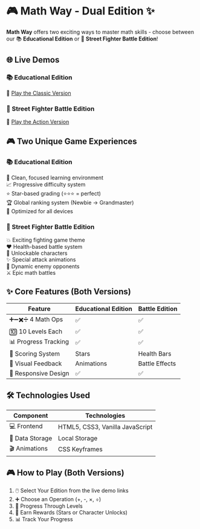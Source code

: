# 🎮 Math Way - Dual Edition ✨

**Math Way** offers two exciting ways to master math skills - choose between our 📚 **Educational Edition** or 🥊 **Street Fighter Battle Edition**!

## 🌐 Live Demos

### 📚 Educational Edition
🔗 [Play the Classic Version](https://king-upe.github.io/MathWay/v1.html)  

### 🥊 Street Fighter Battle Edition  
🔗 [Play the Action Version](https://king-upe.github.io/MathWay/v2.html)  

## 🎮 Two Unique Game Experiences

### 📚 Educational Edition
🌟 Clean, focused learning environment  
📈 Progressive difficulty system  
⭐ Star-based grading (⭐⭐⭐ = perfect)  
🏆 Global ranking system (Newbie → Grandmaster)  
📱 Optimized for all devices  

### 🥊 Street Fighter Battle Edition
💥 Exciting fighting game theme  
❤️ Health-based battle system  
🦸 Unlockable characters  
✨ Special attack animations  
👾 Dynamic enemy opponents  
⚔️ Epic math battles  

## ✨ Core Features (Both Versions)

| Feature              | Educational Edition | Battle Edition |
|----------------------|---------------------|----------------|
| ➕➖✖️➗ 4 Math Ops  | ✅                  | ✅             |
| 🔟 10 Levels Each    | ✅                  | ✅             |
| 📊 Progress Tracking | ✅                  | ✅             |
| 🎯 Scoring System    | Stars               | Health Bars    |
| 💫 Visual Feedback   | Animations          | Battle Effects |
| 📱 Responsive Design | ✅                  | ✅             |

## 🛠️ Technologies Used

| Component       | Technologies                     |
|-----------------|----------------------------------|
| 💻 Frontend     | HTML5, CSS3, Vanilla JavaScript  |
| 💾 Data Storage | Local Storage                    |
| 🎬 Animations   | CSS Keyframes                    |

## 🎮 How to Play (Both Versions)

1. 🖱️ Select Your Edition from the live demo links  
2. ➕ Choose an Operation (+, -, ×, ÷)  
3. 📶 Progress Through Levels  
4. 🏅 Earn Rewards (Stars or Character Unlocks)  
5. 📊 Track Your Progress  
